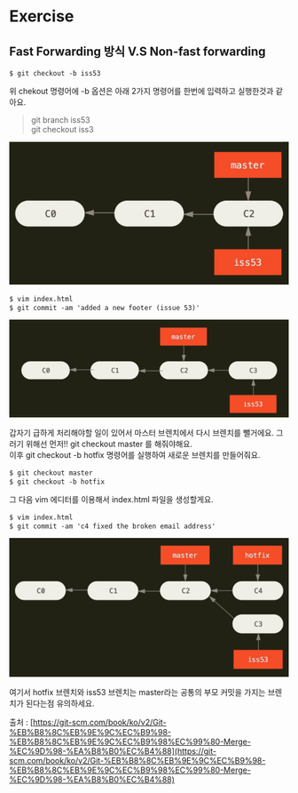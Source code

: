 # Exercise

## Fast Forwarding 방식 V.S Non-fast forwarding



```text
$ git checkout -b iss53 
```

위 chekout 명령어에 -b 옵션은 아래 2가지 명령어를 한번에 입력하고 실행한것과 같아요. 

> git branch iss53  
> git checkout iss3

![](../../.gitbook/assets/image%20%28255%29.png)

```text
$ vim index.html 
$ git commit -am 'added a new footer (issue 53)'
```

![](../../.gitbook/assets/image%20%28265%29.png)

갑자기 급하게 처리해야할 일이 있어서 마스터 브렌치에서 다시 브렌치를 뺄거에요. 그러기 위해선 먼저!! git checkout master 를 해줘야해요.    
이후 git checkout -b hotfix 명령어를 실행하여 새로운 브렌치를 만들어줘요.   


```text
$ git checkout master 
$ git checkout -b hotfix
```

그 다음 vim 에디터를 이용해서 index.html 파일을 생성할게요. 

```text
$ vim index.html 
$ git commit -am 'c4 fixed the broken email address'
```

![](../../.gitbook/assets/image%20%28284%29.png)

여기서 hotfix 브렌치와 iss53 브렌치는 master라는 공통의 부모 커밋을 가지는 브렌치가 된다는점 유의하세요. 





출처 : [https://git-scm.com/book/ko/v2/Git-%EB%B8%8C%EB%9E%9C%EC%B9%98-%EB%B8%8C%EB%9E%9C%EC%B9%98%EC%99%80-Merge-%EC%9D%98-%EA%B8%B0%EC%B4%88](https://git-scm.com/book/ko/v2/Git-%EB%B8%8C%EB%9E%9C%EC%B9%98-%EB%B8%8C%EB%9E%9C%EC%B9%98%EC%99%80-Merge-%EC%9D%98-%EA%B8%B0%EC%B4%88)

